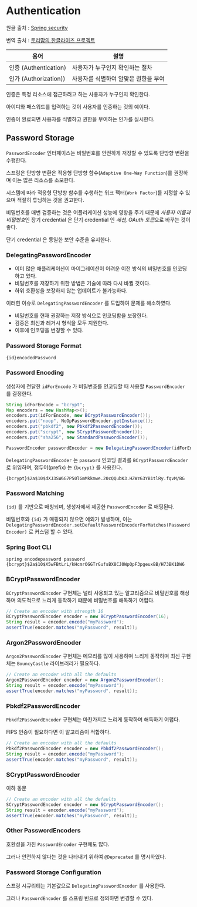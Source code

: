 # Authentication

원글 출처 : [Spring security](https://docs.spring.io/spring-security/site/docs/5.3.2.RELEASE/reference/html5/)

번역 출처 : [토리맘의 한글라이즈 프로젝트](https://godekdls.github.io/Spring%20Security/contents/)

| 용어 | 설명 |
| --- | --- |
| 인증 (Authentication) | 사용자가 누구인지 확인하는 절차 |
| 인가 (Authorization)) | 사용자를 식별하여 알맞은 권한을 부여 |

인증은 특정 리소스에 접근하려고 하는 사용자가 누구인지 확인한다.

아이디와 패스워드를 입력하는 것이 사용자를 인증하는 것의 예이다.

인증이 완료되면 사용자를 식별하고 권한을 부여하는 인가를 실시한다.

## Password Storage

`PasswordEncoder` 인터페이스는 비밀번호를 안전하게 저장할 수 있도록 단방향 변환을 수행한다.

스프링은 단방향 변환은 적응형 단방향 함수(`Adaptive One-Way Function`)를 권장하며 이는 많은 리소스를 소모한다.

시스템에 따라 적응형 단방향 함수를 수행하는 워크 팩터(`Work Factor`)를 지정할 수 있으며 적절히 튜닝하는 것을 권고한다.

비밀번호를 매번 검증하는 것은 어플리케이션 성능에 영향을 주기 때문에 *사용자 이름과 비밀번호*인 장기 credential 은 단기 credential 인 *세션, OAuth 토큰*으로 바꾸는 것이 좋다.

단기 credential 은 동일한 보안 수준을 유지한다.

### DelegatingPasswordEncoder

- 이미 많은 애플리케이션이 마이그레이션이 어려운 이전 방식의 비밀번호를 인코딩 하고 있다.
- 비밀번호를 저장하기 위한 방법은 기술에 따라 다시 바뀔 것이다.
- 하위 호환성을 보장하지 않는 업데이트가 불가능하다.

이러힌 이슈로 `DelegatingPasswordEncoder` 를 도입하여 문제를 해소하였다.

- 비밀번호를 현재 권장하는 저장 방식으로 인코딩함을 보장한다.
- 검증은 최신과 레거시 형식을 모두 지원한다.
- 이후에 인코딩을 변경할 수 있다.

### Password Storage Format

```text
{id}encodedPassword
```

### Password Encoding

생성자에 전달한 `idForEncode` 가 비밀번호를 인코딩할 때 사용할 `PasswordEncoder` 를 결정한다.

```java
String idForEncode = "bcrypt";
Map encoders = new HashMap<>();
encoders.put(idForEncode, new BCryptPasswordEncoder());
encoders.put("noop", NoOpPasswordEncoder.getInstance());
encoders.put("pbkdf2", new Pbkdf2PasswordEncoder());
encoders.put("scrypt", new SCryptPasswordEncoder());
encoders.put("sha256", new StandardPasswordEncoder());

PasswordEncoder passwordEncoder = new DelegatingPasswordEncoder(idForEncode, encoders);
```

`DelegatingPasswordEncoder` 는 `password` 인코딩 결과를 `BCryptPasswordEncoder` 로 위임하며, 접두어(prefix) 는 `{bcrypt}` 를 사용한다.

```text
{bcrypt}$2a$10$dXJ3SW6G7P50lGmMkkmwe.20cQQubK3.HZWzG3YB1tlRy.fqvM/BG
```

### Password Matching

`{id}` 를 기반으로 매칭되며, 생성자에서 제공한 `PasswordEncoder` 로 매핑된다.

비밀번호와 `{id}` 가 매핑되지 않으면 예외가 발생하며, 이는 `DelegatingPasswordEncoder.setDefaultPasswordEncoderForMatches(PasswordEncoder)` 로 커스텀 할 수 있다.

### Spring Boot CLI

```text
spring encodepassword password
{bcrypt}$2a$10$X5wFBtLrL/kHcmrOGGTrGufsBX8CJ0WpQpF3pgeuxBB/H73BK1DW6
```

### BCryptPasswordEncoder

`BCryptPasswordEncoder` 구현체는 널리 사용되고 있는 알고리즘으로 비밀번호를 해싱하며 의도적으로 느리게 동작하기 떄문에 비밀번호를 해독하기 어렵다.

```java
// Create an encoder with strength 16
BCryptPasswordEncoder encoder = new BCryptPasswordEncoder(16);
String result = encoder.encode("myPassword");
assertTrue(encoder.matches("myPassword", result));
```

### Argon2PasswordEncoder

`Argon2PasswordEncoder` 구현체는 메모리를 많이 사용하며 느리게 동작하며 최신 구현체는 `BouncyCastle` 라이브러리가 필요하다.

```java
// Create an encoder with all the defaults
Argon2PasswordEncoder encoder = new Argon2PasswordEncoder();
String result = encoder.encode("myPassword");
assertTrue(encoder.matches("myPassword", result));
```

### Pbkdf2PasswordEncoder

`Pbkdf2PasswordEncoder` 구현체는 마찬가지로 느리게 동작하며 해독하기 어렵다.

FIPS 인증이 필요하다면 이 알고리즘이 적합하다.

```java
// Create an encoder with all the defaults
Pbkdf2PasswordEncoder encoder = new Pbkdf2PasswordEncoder();
String result = encoder.encode("myPassword");
assertTrue(encoder.matches("myPassword", result));
```

### SCryptPasswordEncoder

이하 동문

```java
// Create an encoder with all the defaults
SCryptPasswordEncoder encoder = new SCryptPasswordEncoder();
String result = encoder.encode("myPassword");
assertTrue(encoder.matches("myPassword", result));
```

### Other PasswordEncoders

호환성을 가진 `PasswordEncoder` 구현체도 많다.

그러나 안전하지 않다는 것을 나타내기 위하여 `@Deprecated` 를 명시하였다.

### Password Storage Configuration

스프링 시큐리티는 기본값으로 `DelegatingPasswordEncoder` 를 사용한다.

그러나 `PasswordEncoder` 를 스프링 빈으로 정의하면 변경할 수 있다.
